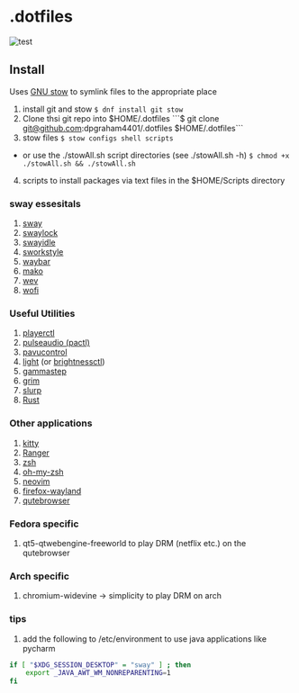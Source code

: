 # .dotfiles
![test](https://i.ibb.co/xMmpgrw/screenshot-21-08-27-09-42.png)

## Install ##
Uses [GNU stow](https://www.gnu.org/software/stow/) to symlink files to the appropriate place
1. install git and stow
```$ dnf install git stow ```
2. Clone thsi git repo into $HOME/.dotfiles
```$ git clone git@github.com:dpgraham4401/.dotfiles $HOME/.dotfiles```
3. stow files
```$ stow configs shell scripts```
- or use the ./stowAll.sh script directories (see ./stowAll.sh -h)
```$ chmod +x ./stowAll.sh && ./stowAll.sh```
4. scripts to install packages via text files in the $HOME/Scripts directory


### sway essesitals
1. [sway](https://github.com/swaywm/sway)
2. [swaylock](https://github.com/swaywm/swaylock)
3. [swayidle](https://github.com/swaywm/swayidle)
4. [sworkstyle](https://github.com/Lyr-7D1h/swayest_workstyle)
5. [waybar](https://github.com/Alexays/Waybar)
6. [mako](https://github.com/emersion/mako)
7. [wev](https://git.sr.ht/~sircmpwn/wev)
8. [wofi](https://hg.sr.ht/~scoopta/wofi)
### Useful Utilities
1. [playerctl](https://github.com/altdesktop/playerctl)
2. [pulseaudio (pactl)](https://freedesktop.org/software/pulseaudio/pavucontrol/)
3. [pavucontrol](https://freedesktop.org/software/pulseaudio/pavucontrol/)
4. [light](https://github.com/haikarainen/light) (or [brightnessctl](https://github.com/Hummer12007/brightnessctl))
5. [gammastep](https://gitlab.com/chinstrap/gammastep)
6. [grim](https://github.com/emersion/grim)
7. [slurp](https://github.com/emersion/slurp)
8. [Rust](https://rustup.rs/)
### Other applications
1. [kitty](https://sw.kovidgoyal.net/kitty/)
2. [Ranger](https://github.com/ranger/ranger)
3. [zsh](https://zsh.sourceforge.io/)
4. [oh-my-zsh](https://github.com/ohmyzsh)
5. [neovim](https://github.com/neovim/neovim)
6. [firefox-wayland](https://www.mozilla.org/en-US/firefox/)
7. [qutebrowser](https://github.com/qutebrowser/qutebrowser)

### Fedora specific
1. qt5-qtwebengine-freeworld to play DRM (netflix etc.) on the qutebrowser

### Arch specific
1. chromium-widevine &rarr; simplicity to play DRM on arch 

### tips
1. add the following to /etc/environment to use java applications like pycharm
```bash
if [ "$XDG_SESSION_DESKTOP" = "sway" ] ; then
    export _JAVA_AWT_WM_NONREPARENTING=1
fi
```

